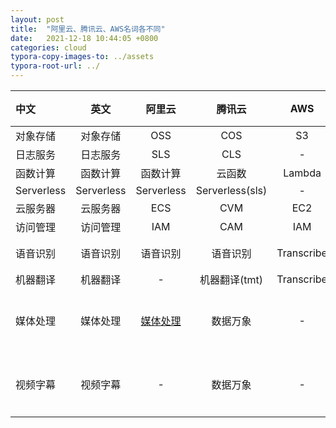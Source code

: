 ```yaml
---
layout: post
title:  "阿里云、腾讯云、AWS名词各不同"
date:   2021-12-18 10:44:05 +0800
categories: cloud
typora-copy-images-to: ../assets
typora-root-url: ../
---
```


| 中文 | 英文 | 阿里云 | 腾讯云 | AWS | 百度云 | 讯飞 |
| :-----| :----: |:----: | :----: | :----: | :----: | :----: |
| 对象存储 | 对象存储 | OSS | COS | S3 |||
| 日志服务 | 日志服务 | SLS | CLS | - |||
| 函数计算 | 函数计算 | 函数计算 | 云函数 | Lambda |||
| Serverless | Serverless | Serverless | Serverless(sls) | - | - |-|
| 云服务器 | 云服务器 | ECS | CVM | EC2 |||
| 访问管理 | 访问管理 | IAM | CAM | IAM |||
| 语音识别 | 语音识别 | 语音识别 | 语音识别 | Transcribe |语音识别||
| 机器翻译 | 机器翻译 | - | 机器翻译(tmt) | Transcribe |-||
| 媒体处理 | 媒体处理 | [媒体处理][1] | 数据万象 | - | [智能（短/小）视频][2] ||
| 视频字幕 | 视频字幕 | - | 数据万象 | - | [智能（短/小）视频][2] |[听见][3]|

[1]: https://mps.console.aliyun.com/overview
[2]: https://cloud.baidu.com/doc/ShortVideo/index.html
[3]: https://zimu.iflyrec.com/
